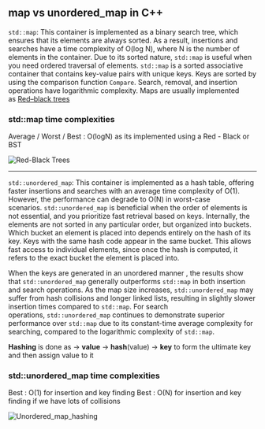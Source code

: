 
## map vs unordered_map in C++


`std::map`: This container is implemented as a binary search tree, which ensures that its elements are always sorted. 
As a result, insertions and searches have a time complexity of O(log N), where N is the number of elements in the container. 
Due to its sorted nature, `std::map` is useful when you need ordered traversal of elements.
`std::map` is a sorted associative container that contains key-value pairs with unique keys. 
Keys are sorted by using the comparison function `Compare`. Search, removal, and insertion operations have logarithmic complexity.
Maps are usually implemented as [Red–black trees](https://en.wikipedia.org/wiki/Red%E2%80%93black_tree "enwiki:Red–black tree")

### std::map time complexities
Average / Worst / Best : O(logN) as its implemented using a Red - Black or BST

![Red-Black Trees](https://upload.wikimedia.org/wikipedia/commons/7/72/Red-black_tree_example_%28B-tree_analogy%29.svg)


------

`std::unordered_map`: This container is implemented as a hash table, offering faster insertions and searches with an average time complexity of O(1). 
However, the performance can degrade to O(N) in worst-case scenarios. `std::unordered_map` is beneficial when the order of elements is not essential, 
and you prioritize fast retrieval based on keys.
Internally, the elements are not sorted in any particular order, but organized into buckets. 
Which bucket an element is placed into depends entirely on the hash of its key. 
Keys with the same hash code appear in the same bucket. This allows fast access to individual elements, 
since once the hash is computed, it refers to the exact bucket the element is placed into.

When the keys are generated in an unordered manner , the results show that `std::unordered_map` generally outperforms `std::map` in both insertion and search operations. As the map size increases, `std::unordered_map` may suffer from hash collisions and longer linked lists, resulting in slightly slower insertion times compared to `std::map`. For search operations, `std::unordered_map` continues to demonstrate superior performance over `std::map` due to its constant-time average complexity for searching, compared to the logarithmic complexity of `std::map`.

**Hashing** is done as -> **value** -> **hash**(value) -> **key** to form the ultimate key and then assign value to it 

### std::unordered_map time complexities
Best : O(1) for insertion and key finding
Best : O(N) for insertion and key finding if we have lots of collisions 


![Unordered_map_hashing](https://miro.medium.com/v2/resize:fit:1200/1*RCntWRL8U5okbdnoPIc-9w.png)

